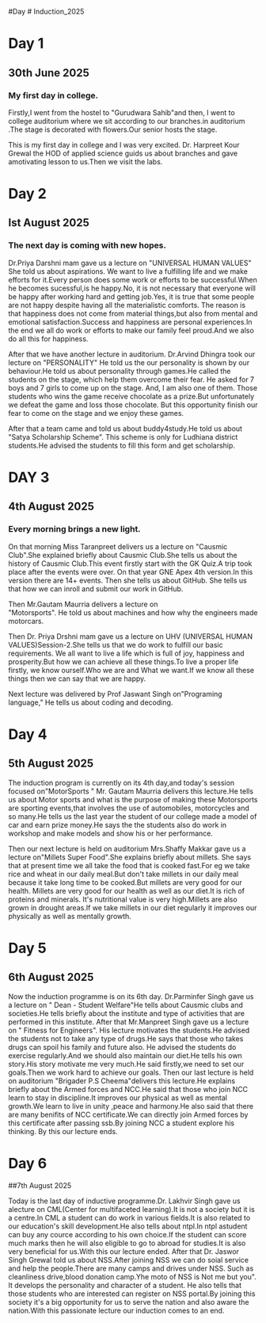 #Day # Induction_2025
# Day 1 
## 30th June 2025
### My first day in college.

Firstly,I went from the hostel to  "Gurudwara Sahib"and  then, I went to college auditorium where we sit according to our branches.in auditorium .The stage is decorated with flowers.Our senior hosts the stage.

This is my first day in college and I was very excited. Dr. Harpreet Kour Grewal the HOD of applied science guids us about branches and gave amotivating lesson to us.Then we visit the labs.
 

# Day 2 
## Ist August 2025
 

### The next day is coming with new hopes.
Dr.Priya Darshni mam gave us a lecture on "UNIVERSAL  HUMAN VALUES" She told us about aspirations. We want to live a fulfilling life and we make efforts for it.Every person does some work or efforts to be successful.When he becomes sucessful,is he happy.No, it is not necessary that everyone will be happy after working hard and getting job.Yes, it is true that some people are not happy despite having all the materialistic comforts. The reason is that happiness does not come from material things,but also from mental and emotional satisfaction.Success and happiness are personal experiences.In the end we all do work or efforts to make our family feel proud.And we also do all this for happiness.


 After that we have another lecture in auditorium.
Dr.Arvind Dhingra took our lecture on "PERSONALITY" He told us the our personality is shown by our behaviour.He told us about personality through games.He called the students on the stage, which help them overcome their fear. He asked for 7 boys and 7 girls to come up on the stage. And, I am also one of them. Those students who wins the game receive chocolate as a prize.But unfortunately we defeat the game and loss those chocolate. But this opportunity finish our fear to come on the stage and we enjoy these games.


After that a team came and told us about buddy4study.He told us about "Satya Scholarship Scheme". This scheme is only for Ludhiana district students.He advised the students to fill this form and get scholarship.

# DAY 3

## 4th August 2025

### Every morning brings a new light.
 On that morning Miss Taranpreet delivers us a lecture on "Causmic Club".She explained briefly about Causmic Club.She tells us about the history of Causmic Club.This event firstly start with the GK Quiz.A trip took place after the events were over. On that year GNE Apex 4th version.In this version there are 14+ events.
Then she tells us about GitHub. She tells us that how we can inroll and submit our work in GitHub.

Then Mr.Gautam Maurria delivers a  lecture on  
"Motorsports". He told us about machines and how why the engineers made motorcars.


Then Dr. Priya Drshni mam gave us a lecture on UHV
(UNIVERSAL HUMAN VALUES)Session-2.She tells us that we do work to fulfill our basic requirements. We all want to live a life which is full of joy, happiness and prosperity.But how we can achieve all these things.To live a proper life firstly, we know ourself.Who we are and What we want.If we know all these things then we can say that we are happy.

Next lecture was delivered by Prof Jaswant Singh
on"Programing language," He tells us about coding and decoding.

# Day 4
## 5th August 2025
The induction program is currently on its 4th day,and today's session focused on"MotorSports "
Mr. Gautam Maurria delivers this lecture.He tells us about Motor sports and what is the purpose of making these Motorsports are sporting events,that involves the use of automobiles, motorcycles and so many.He tells us the last year the student of our college made a model of car and earn prize money.He says the the students also do work in workshop and make models and show his or her performance.

Then our next lecture is held on auditorium Mrs.Shaffy Makkar gave us a lecture on"Millets Super Food".She explains briefly about millets. She says that at present time we all take the food that is cooked fast.For eg we take rice and wheat in our daily meal.But don't take millets in our daily meal because it take long time to be cooked.But millets are very good for our health. Millets are very good for our health as well as our diet.It is rich of proteins and minerals. It's nutritional value is very high.Millets are also grown in drought areas.If we take millets in our diet regularly it improves our physically as well as mentally growth.
# Day 5
## 6th August 2025
Now the induction programme is on its  6th day. Dr.Parminfer Singh gave us a lecture on " Dean - Student Welfare"He tells about Causmic clubs and societies.He tells briefly about the institute and type of activities that are performed in this institute.
After that Mr.Manpreet Singh gave us a lecture on
 " Fitness for Engineers". His lecture motivates the students.He advised the students not to take any type of drugs.He says that those who takes drugs can spoil his family and future also. He advised the students do exercise regularly.And we
should also maintain our diet.He tells his own story.His story motivate me very much.He said firstly,we need to set our goals.Then we work hard to achieve our goals.
 Then our last lecture is held on auditorium "Brigader P.S Cheema"delivers this lecture.He explains briefly about the Armed forces and NCC.He said that those who join NCC learn to stay in discipline.It improves our physical as well as mental growth.We learn to live in unity ,peace and harmony.He also said that there are many benifits of NCC certificate.We can directly join Armed forces by this certificate after passing ssb.By joining NCC a student explore his thinking. By this our lecture ends.
# Day 6
##7th August 2025

Today is the last day of inductive programme.Dr. Lakhvir Singh gave us alecture on CML(Center for multifaceted learning).It is not a society but it is a centre.In CML a student can do work in various fields.It is also related to our education's skill development.He also tells about ntpl.In ntpl astudent can buy any cource according to his own choice.If the student can score much marks then he will also eligible to go to abroad for studies.It is also very beneficial for us.With this our lecture ended.
After that Dr. Jaswor Singh Grewal told us about 
 NSS.After joining NSS we can do soial service and help the people.There are many camps and drives under NSS. Such as cleanliness drive,blood donation camp.Yhe moto of NSS is Not me but you". It develops the personality and character of a student. He also tells that those students who are interested can register on NSS portal.By joining this society it's a big opportunity for us to serve the nation and also aware the nation.With this passionate lecture our induction comes to an end.
